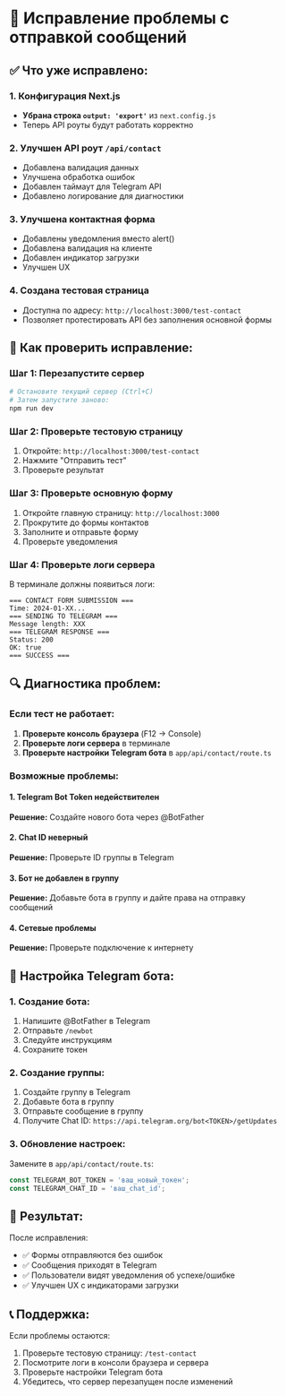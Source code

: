 # 🔧 Исправление проблемы с отправкой сообщений

## ✅ Что уже исправлено:

### 1. Конфигурация Next.js
- **Убрана строка `output: 'export'`** из `next.config.js`
- Теперь API роуты будут работать корректно

### 2. Улучшен API роут `/api/contact`
- Добавлена валидация данных
- Улучшена обработка ошибок
- Добавлен таймаут для Telegram API
- Добавлено логирование для диагностики

### 3. Улучшена контактная форма
- Добавлены уведомления вместо alert()
- Добавлена валидация на клиенте
- Добавлен индикатор загрузки
- Улучшен UX

### 4. Создана тестовая страница
- Доступна по адресу: `http://localhost:3000/test-contact`
- Позволяет протестировать API без заполнения основной формы

## 🚀 Как проверить исправление:

### Шаг 1: Перезапустите сервер
```bash
# Остановите текущий сервер (Ctrl+C)
# Затем запустите заново:
npm run dev
```

### Шаг 2: Проверьте тестовую страницу
1. Откройте: `http://localhost:3000/test-contact`
2. Нажмите "Отправить тест"
3. Проверьте результат

### Шаг 3: Проверьте основную форму
1. Откройте главную страницу: `http://localhost:3000`
2. Прокрутите до формы контактов
3. Заполните и отправьте форму
4. Проверьте уведомления

### Шаг 4: Проверьте логи сервера
В терминале должны появиться логи:
```
=== CONTACT FORM SUBMISSION ===
Time: 2024-01-XX...
=== SENDING TO TELEGRAM ===
Message length: XXX
=== TELEGRAM RESPONSE ===
Status: 200
OK: true
=== SUCCESS ===
```

## 🔍 Диагностика проблем:

### Если тест не работает:

1. **Проверьте консоль браузера** (F12 → Console)
2. **Проверьте логи сервера** в терминале
3. **Проверьте настройки Telegram бота** в `app/api/contact/route.ts`

### Возможные проблемы:

#### 1. Telegram Bot Token недействителен
**Решение:** Создайте нового бота через @BotFather

#### 2. Chat ID неверный
**Решение:** Проверьте ID группы в Telegram

#### 3. Бот не добавлен в группу
**Решение:** Добавьте бота в группу и дайте права на отправку сообщений

#### 4. Сетевые проблемы
**Решение:** Проверьте подключение к интернету

## 📱 Настройка Telegram бота:

### 1. Создание бота:
1. Напишите @BotFather в Telegram
2. Отправьте `/newbot`
3. Следуйте инструкциям
4. Сохраните токен

### 2. Создание группы:
1. Создайте группу в Telegram
2. Добавьте бота в группу
3. Отправьте сообщение в группу
4. Получите Chat ID: `https://api.telegram.org/bot<TOKEN>/getUpdates`

### 3. Обновление настроек:
Замените в `app/api/contact/route.ts`:
```typescript
const TELEGRAM_BOT_TOKEN = 'ваш_новый_токен';
const TELEGRAM_CHAT_ID = 'ваш_chat_id';
```

## 🎯 Результат:

После исправления:
- ✅ Формы отправляются без ошибок
- ✅ Сообщения приходят в Telegram
- ✅ Пользователи видят уведомления об успехе/ошибке
- ✅ Улучшен UX с индикаторами загрузки

## 📞 Поддержка:

Если проблемы остаются:
1. Проверьте тестовую страницу: `/test-contact`
2. Посмотрите логи в консоли браузера и сервера
3. Проверьте настройки Telegram бота
4. Убедитесь, что сервер перезапущен после изменений 